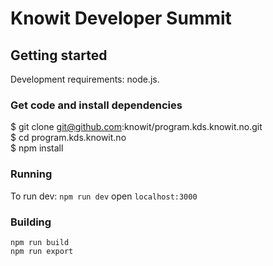 # Knowit Developer Summit

## Getting started

Development requirements: node.js.

### Get code and install dependencies

$ git clone git@github.com:knowit/program.kds.knowit.no.git \
$ cd program.kds.knowit.no \
$ npm install 

### Running
To run dev: `npm run dev`
open `localhost:3000`

### Building
`npm run build` \
`npm run export`
